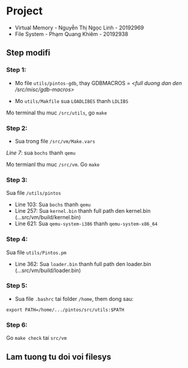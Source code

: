 # Project
- Virtual Memory - Nguyễn Thị Ngọc Linh - 20192969
- File System - Phạm Quang Khiêm - 20192938

## Step modifi

### Step 1:

- Mo file `utils/pintos-gdb`, thay GDBMACROS = _<full duong dan den /src/misc/gdb-macros>_

- Mo `utils/Makfile` sua `LOADLIBES` thanh `LDLIBS`

Mo terminal thu muc `/src/utils`, go `make`

### Step 2:

- Sua trong file `/src/vm/Make.vars`

_Line 7_: sua `bochs` thanh `qemu` 

Mo termianl thu muc `/src/vm`. Go `make`

### Step 3:

Sua file `/utils/pintos`

- Line 103: Sua `bochs` thanh `qemu`
- Line 257: Sua `kernel.bin` thanh full path den kernel.bin (...src/vm/build/kernel.bin)
- Line 621: Sua `qemu-system-i386` thanh `qemu-system-x86_64`

### Step 4:

Sua file `utils/Pintos.pm`

- Line 362: Sua `loader.bin` thanh full path den loader.bin (...src/vm/build/loader.bin)

### Step 5:

- Sua file `.bashrc` tai folder `/home`, them dong sau:

`export PATH=/home/.../pintos/src/utils:$PATH`

### Step 6:

Go `make check` tai `src/vm`

## Lam tuong tu doi voi filesys
